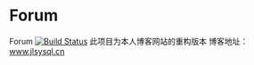 # Forum
Forum
[![Build Status](https://travis-ci.org/apache/incubator-dubbo.svg?branch=master)](https://travis-ci.org/apache/incubator-dubbo) 
此项目为本人博客网站的重构版本
博客地址：www.jlsysql.cn
